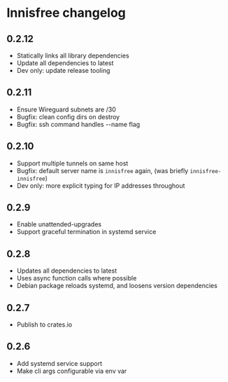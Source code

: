 # Innisfree changelog

## 0.2.12

* Statically links all library dependencies
* Update all dependencies to latest
* Dev only: update release tooling

## 0.2.11

* Ensure Wireguard subnets are /30
* Bugfix: clean config dirs on destroy
* Bugfix: ssh command handles --name flag

## 0.2.10

* Support multiple tunnels on same host
* Bugfix: default server name is `innisfree` again, (was briefly `innisfree-innisfree`)
* Dev only: more explicit typing for IP addresses throughout

## 0.2.9

* Enable unattended-upgrades
* Support graceful termination in systemd service

## 0.2.8

* Updates all dependencies to latest
* Uses async function calls where possible
* Debian package reloads systemd, and loosens version dependencies

## 0.2.7

* Publish to crates.io

## 0.2.6

* Add systemd service support
* Make cli args configurable via env var
